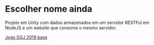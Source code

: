 # Escolher nome ainda
Projeto em Unity com dados armazenados em um servidor RESTFul em NodeJS e um website que consome o mesmo servidor.

[Jogo GGJ 2019 base](https://globalgamejam.org/2019/games/homeland-1)
